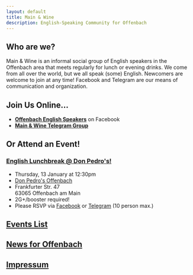 ```yaml
---
layout: default
title: Main & Wine
description: English-Speaking Community for Offenbach
---
```

## Who are we?
Main & Wine is an informal social group of English speakers in the Offenbach area that meets regularly for lunch or evening drinks. We come from all over the world, but we all speak (some) English. Newcomers are welcome to join at any time! Facebook and Telegram are our means of communication and organization. 

## Join Us Online...
- [**Offenbach English Speakers**](https://www.facebook.com/groups/offenbachenglishspeakers) on Facebook
- [**Main & Wine Telegram Group**](https://t.me/mainandwine)

## Or Attend an Event!
### [English Lunchbreak @ Don Pedro's!](https://mainandwine.eu/events_lunchbreak_2022-01-13)
  - Thursday, 13 January at 12:30pm
  - [Don Pedro's Offenbach](https://www.facebook.com/donpedroscoffee/)
  - Frankfurter Str. 47  
    63065 Offenbach am Main
  - 2G+/booster required!
  - Please RSVP via [Facebook](https://www.facebook.com/groups/offenbachenglishspeakers) or [Telegram](https://t.me/mainandwine) (10 person max.)

## [Events List](https://mainandwine.eu/events)

## [News for Offenbach](https://mainandwine.eu/news)

## [Impressum](https://mainandwine.eu/impressum)

